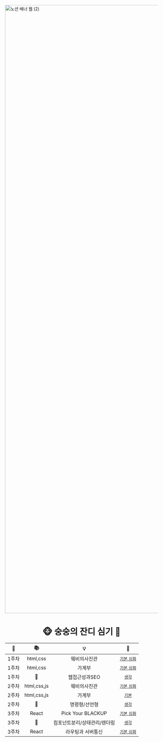 <img width="2000" alt="노션 배너 웹 (2)" src="https://github.com/DO-SOPT-WEB/SeungheeCho/assets/97084864/479afd99-fa8c-408b-8a71-740cbf9b8843">

<div align="center">
<h1>🐵 숭숭의 잔디 심기 🌱</h1>


|📅|📚|💡|🔗|
|:---:|:---:|:---:|:---:|
|1주차|html,css|웨비의사진관|[`기본` `심화`](https://github.com/DO-SOPT-WEB/SeungHeeCho/pull/1)|
|1주차|html,css|가계부|[`기본` `심화`](https://github.com/DO-SOPT-WEB/SeungHeeCho/pull/2)|
|1주차|💭|웹접근성과SEO|[`생각`](https://github.com/DO-SOPT-WEB/SeungHeeCho/pull/3)|
|2주차|html,css,js|웨비의사진관|[`기본` `심화`](https://github.com/DO-SOPT-WEB/SeungHeeCho/pull/6)|
|2주차|html,css,js|가계부|[`기본`](https://github.com/DO-SOPT-WEB/SeungHeeCho/pull/7)|
|2주차|💭|명령형/선언형|[`생각`](https://github.com/DO-SOPT-WEB/SeungHeeCho/pull/5)|
|3주차|React|Pick Your BLACKUP|[`기본` `심화`](https://github.com/DO-SOPT-WEB/SeungHeeCho/pull/9)|
|3주차|💭|컴포넌트분리/상태관리/렌더링|[`생각`](https://github.com/DO-SOPT-WEB/SeungHeeCho/pull/8)|
|3주차|React|라우팅과 서버통신|[`기본` `심화`](https://github.com/DO-SOPT-WEB/SeungHeeCho/pull/10)|
